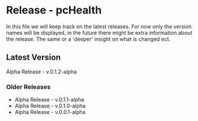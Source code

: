 # Release - pcHealth

In this file we will keep track on the latest releases.
For now only the version names will be displayed, in the future there might be extra information about the release. The same or a 'deeper' insight on what is changed ect.

## Latest Version

Alpha Release - v.0.1.2-alpha

### Older Releases

- Alpha Release - v.0.1.1-alpha
- Alpha Release - v.0.1.0-alpha
- Alpha Release - v.0.0.1-alpha
